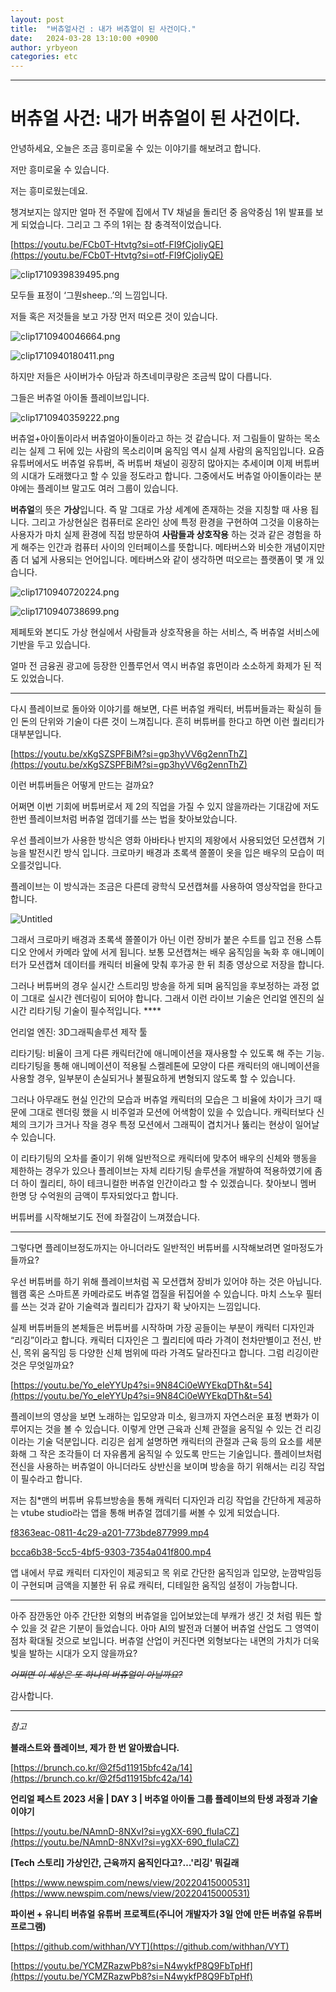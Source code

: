 ```yaml
---
layout: post
title:  "버츄얼사건 : 내가 버츄얼이 된 사건이다."
date:   2024-03-28 13:10:00 +0900
author: yrbyeon
categories: etc
---
```

<hr/>




# 버츄얼 사건: 내가 버츄얼이 된 사건이다.

안녕하세요, 오늘은 조금 흥미로울 수 있는 이야기를 해보려고 합니다.

저만 흥미로울 수 있습니다.

저는 흥미로웠는데요.

챙겨보지는 않지만 얼마 전 주말에 집에서 TV 채널을 돌리던 중 음악중심 1위 발표를 보게 되었습니다. 그리고 그 주의 1위는 참 충격적이었습니다.

[https://youtu.be/FCb0T-Htvtg?si=otf-FI9fCjoIiyQE](https://youtu.be/FCb0T-Htvtg?si=otf-FI9fCjoIiyQE)

![clip1710939839495.png](/assets/images/yrbyeon/20240328/clip1710939839495.png)

모두들 표정이 ‘그뭔sheep..’의 느낌입니다.

저들 혹은 저것들을 보고 가장 먼저 떠오른 것이 있습니다.

![clip1710940046664.png](/assets/images/yrbyeon/20240328/clip1710940046664.png)

![clip1710940180411.png](/assets/images/yrbyeon/20240328/clip1710940180411.png)

하지만 저들은 사이버가수 아담과 하츠네미쿠랑은 조금씩 많이 다릅니다.

그들은 버츄얼 아이돌 플레이브입니다.

![clip1710940359222.png](/assets/images/yrbyeon/20240328/clip1710940359222.png)

버츄얼+아이돌이라서 버츄얼아이돌이라고 하는 것 같습니다. 저 그림들이 말하는 목소리는 실제 그 뒤에 있는 사람의 목소리이며 움직임 역시 실제 사람의 움직임입니다. 요즘 유튜버에서도 버츄얼 유튜버, 즉 버튜버 채널이 굉장히 많아지는 추세이며 이제 버튜버의 시대가 도래했다고 할 수 있을 정도라고 합니다. 그중에서도 버츄얼 아이돌이라는 분야에는 플레이브 말고도 여러 그룹이 있습니다.

**버츄얼**의 뜻은 **가상**입니다. 즉 말 그대로 가상 세계에 존재하는 것을 지칭할 때 사용 됩니다. 그리고 가상현실은 컴퓨터로 온라인 상에 특정 환경을 구현하여 그것을 이용하는 사용자가 마치 실제 환경에 직접 방문하여 **사람들과 상호작용** 하는 것과 같은 경험을 하게 해주는 인간과 컴퓨터 사이의 인터페이스를 뜻합니다. 메타버스와 비슷한 개념이지만 좀 더 넓게 사용되는 언어입니다. 메타버스와 같이 생각하면 떠오르는 플랫폼이 몇 개 있습니다.

![clip1710940720224.png](/assets/images/yrbyeon/20240328/clip1710940720224.png)

![clip1710940738699.png](/assets/images/yrbyeon/20240328/clip1710940738699.png)

제페토와 본디도 가상 현실에서 사람들과 상호작용을 하는 서비스, 즉 버츄얼 서비스에 기반을 두고 있습니다.

얼마 전 금융권 광고에 등장한 인플루언서 역시 버츄얼 휴먼이라 소소하게 화제가 된 적도 있었습니다.

---

다시 플레이브로 돌아와 이야기를 해보면, 다른 버츄얼 캐릭터, 버튜버들과는 확실히 들인 돈의 단위와 기술이 다른 것이 느껴집니다. 흔히 버튜버를 한다고 하면 이런 퀄리티가 대부분입니다.

[https://youtu.be/xKgSZSPFBiM?si=gp3hyVV6g2ennThZ](https://youtu.be/xKgSZSPFBiM?si=gp3hyVV6g2ennThZ)

이런 버튜버들은 어떻게 만드는 걸까요?

어쩌면 이번 기회에 버튜버로서 제 2의 직업을 가질 수 있지 않을까라는 기대감에 저도 한번 플레이브처럼 버츄얼 껍데기를 쓰는 법을 찾아보았습니다.

우선 플레이브가 사용한 방식은 영화 아바타나 반지의 제왕에서 사용되었던 모션캡쳐 기능을 발전시킨 방식 입니다. 크로마키 배경과 초록색 쫄쫄이 옷을 입은 배우의 모습이 떠오를것입니다.

플레이브는 이 방식과는 조금은 다른데 광학식 모션캡쳐를 사용하여 영상작업을 한다고 합니다.

![Untitled](/assets/images/yrbyeon/20240328/Untitled.png)

그래서 크로마키 배경과 초록색 쫄쫄이가 아닌 이런 장비가 붙은 수트를 입고 전용 스튜디오 안에서 카메라 앞에 서게 됩니다. 보통 모션캡쳐는 배우 움직임을 녹화 후 애니메이터가 모션캡쳐 데이터를 캐릭터 비율에 맞춰 후가공 한 뒤 최종 영상으로 저장을 합니다.

그러나 버튜버의 경우 실시간 스트리밍 방송을 하게 되며 움직임을 후보정하는 과정 없이 그대로 실시간 렌더링이 되어야 합니다. 그래서 이런 라이브 기술은 언리얼 엔진의 실시간 리타기팅 기술이 필수적입니다.  ****

언리얼 엔진: 3D그래픽솔루션 제작 툴

리타기팅: 비율이 크게 다른 캐릭터간에 애니메이션을 재사용할 수 있도록 해 주는 기능. 리타기팅을 통해 애니메이션이 적용될 스켈레톤에 모양이 다른 캐릭터의 애니메이션을 사용할 경우, 일부분이 손실되거나 불필요하게 변형되지 않도록 할 수 있습니다.

그러나 아무래도 현실 인간의 모습과 버츄얼 캐릭터의 모습은 그 비율에 차이가 크기 때문에 그대로 렌더링 했을 시 비주얼과 모션에 어색함이 있을 수 있습니다.  캐릭터보다 신체의 크기가 크거나 작을 경우 특정 모션에서 그래픽이 겹치거나 뚫리는 현상이 일어날 수 있습니다.

이 리타기팅의 오차를 줄이기 위해 일반적으로 캐릭터에 맞추어 배우의 신체와 행동을 제한하는 경우가 있으나 플레이브는 자체 리타기팅 솔루션을 개발하여 적용하였기에 좀 더 하이 퀄리티, 하이 테크니컬한 버츄얼 인간이라고 할 수 있겠습니다. 찾아보니 멤버 한명 당 수억원의 금액이 투자되었다고 합니다.

버튜버를 시작해보기도 전에 좌절감이 느껴졌습니다.

---

그렇다면 플레이브정도까지는 아니더라도 일반적인 버튜버를 시작해보려면 얼마정도가 들까요?

우선 버튜버를 하기 위해 플레이브처럼 꼭 모션캡쳐 장비가 있어야 하는 것은 아닙니다. 웹캠 혹은 스마트폰 카메라로도 버츄얼 껍질을 뒤집어쓸 수 있습니다. 마치 스노우 필터를 쓰는 것과 같아 기술력과 퀄리티가 갑자기 확 낮아지는 느낌입니다.

실제 버튜버들의 본체들은 버튜버를 시작하며 가장 공들이는 부분이 캐릭터 디자인과 “리깅”이라고 합니다. 캐릭터 디자인은 그 퀄리티에 따라 가격이 천차만별이고 전신, 반신, 목위 움직임 등 다양한 신체 범위에 따라 가격도 달라진다고 합니다. 그럼 리깅이란것은 무엇일까요?

[https://youtu.be/Yo_eIeYYUp4?si=9N84Ci0eWYEkqDTh&t=54](https://youtu.be/Yo_eIeYYUp4?si=9N84Ci0eWYEkqDTh&t=54)

플레이브의 영상을 보면 노래하는 입모양과 미소, 윙크까지 자연스러운 표정 변화가 이루어지는 것을 볼 수 있습니다. 이렇게 안면 근육과 신체 관절을 움직일 수 있는 건 리깅이라는 기술 덕분입니다. 리깅은 쉽게 설명하면 캐릭터의 관절과 근육 등의 요소를 세분화해 그 작은 조각들이 더 자유롭게 움직일 수 있도록 만드는 기술입니다. 플레이브처럼 전신을 사용하는 버츄얼이 아니더라도 상반신을 보이며 방송을 하기 위해서는 리깅 작업이 필수라고 합니다.

저는 침*맨의 버튜버 유튜브방송을 통해 캐릭터 디자인과 리깅 작업을 간단하게 제공하는 vtube studio라는 앱을 통해 버츄얼 껍데기를 써볼 수 있게 되었습니다.

[f8363eac-0811-4c29-a201-773bde877999.mp4](/assets/images/yrbyeon/20240328/f8363eac-0811-4c29-a201-773bde877999.mp4)

[bcca6b38-5cc5-4bf5-9303-7354a041f800.mp4](/assets/images/yrbyeon/20240328/bcca6b38-5cc5-4bf5-9303-7354a041f800.mp4)

앱 내에서 무료 캐릭터 디자인이 제공되고 목 위로 간단한 움직임과 입모양, 눈깜박임등이 구현되며 금액을 지불한 뒤 유료 캐릭터, 디테일한 움직임 설정이 가능합니다.

---

아주 잠깐동안 아주 간단한 외형의 버츄얼을 입어보았는데 부캐가 생긴 것 처럼 뭐든 할 수 있을 것 같은 기분이 들었습니다. 아마 AI의 발전과 더불어 버츄얼 산업도 그 영역이 점차 확대될 것으로 보입니다. 버츄얼 산업이 커진다면 외형보다는 내면의 가치가 더욱 빛을 발하는 시대가 오지 않을까요?

*~~어쩌면 이 세상은 또 하나의 버츄얼이 아닐까요?~~*

감사합니다.

---

*참고*

**블래스트와 플레이브, 제가 한 번 알아봤습니다.**

[https://brunch.co.kr/@2f5d11915bfc42a/14](https://brunch.co.kr/@2f5d11915bfc42a/14)

**언리얼 페스트 2023 서울 | DAY 3 | 버추얼 아이돌 그룹 플레이브의 탄생 과정과 기술 이야기**

[https://youtu.be/NAmnD-8NXvI?si=ygXX-690_fluIaCZ](https://youtu.be/NAmnD-8NXvI?si=ygXX-690_fluIaCZ)

**[Tech 스토리] 가상인간, 근육까지 움직인다고?…'리깅' 뭐길래**

[https://www.newspim.com/news/view/20220415000531](https://www.newspim.com/news/view/20220415000531)

**파이썬 + 유니티 버츄얼 유튜버 프로젝트(주니어 개발자가 3일 안에 만든 버츄얼 유튜버 프로그램)**

[https://github.com/withhan/VYT](https://github.com/withhan/VYT)

[https://youtu.be/YCMZRazwPb8?si=N4wykfP8Q9FbTpHf](https://youtu.be/YCMZRazwPb8?si=N4wykfP8Q9FbTpHf)